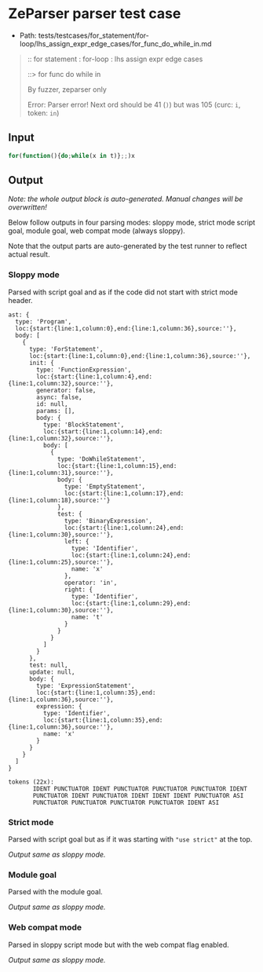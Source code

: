# ZeParser parser test case

- Path: tests/testcases/for_statement/for-loop/lhs_assign_expr_edge_cases/for_func_do_while_in.md

> :: for statement : for-loop : lhs assign expr edge cases
>
> ::> for func do while in
>
> By fuzzer, zeparser only
>
> Error: Parser error! Next ord should be 41 (`)`) but was 105 (curc: `i`, token: `in`)

## Input

`````js
for(function(){do;while(x in t)};;)x
`````

## Output

_Note: the whole output block is auto-generated. Manual changes will be overwritten!_

Below follow outputs in four parsing modes: sloppy mode, strict mode script goal, module goal, web compat mode (always sloppy).

Note that the output parts are auto-generated by the test runner to reflect actual result.

### Sloppy mode

Parsed with script goal and as if the code did not start with strict mode header.

`````
ast: {
  type: 'Program',
  loc:{start:{line:1,column:0},end:{line:1,column:36},source:''},
  body: [
    {
      type: 'ForStatement',
      loc:{start:{line:1,column:0},end:{line:1,column:36},source:''},
      init: {
        type: 'FunctionExpression',
        loc:{start:{line:1,column:4},end:{line:1,column:32},source:''},
        generator: false,
        async: false,
        id: null,
        params: [],
        body: {
          type: 'BlockStatement',
          loc:{start:{line:1,column:14},end:{line:1,column:32},source:''},
          body: [
            {
              type: 'DoWhileStatement',
              loc:{start:{line:1,column:15},end:{line:1,column:31},source:''},
              body: {
                type: 'EmptyStatement',
                loc:{start:{line:1,column:17},end:{line:1,column:18},source:''}
              },
              test: {
                type: 'BinaryExpression',
                loc:{start:{line:1,column:24},end:{line:1,column:30},source:''},
                left: {
                  type: 'Identifier',
                  loc:{start:{line:1,column:24},end:{line:1,column:25},source:''},
                  name: 'x'
                },
                operator: 'in',
                right: {
                  type: 'Identifier',
                  loc:{start:{line:1,column:29},end:{line:1,column:30},source:''},
                  name: 't'
                }
              }
            }
          ]
        }
      },
      test: null,
      update: null,
      body: {
        type: 'ExpressionStatement',
        loc:{start:{line:1,column:35},end:{line:1,column:36},source:''},
        expression: {
          type: 'Identifier',
          loc:{start:{line:1,column:35},end:{line:1,column:36},source:''},
          name: 'x'
        }
      }
    }
  ]
}

tokens (22x):
       IDENT PUNCTUATOR IDENT PUNCTUATOR PUNCTUATOR PUNCTUATOR IDENT
       PUNCTUATOR IDENT PUNCTUATOR IDENT IDENT IDENT PUNCTUATOR ASI
       PUNCTUATOR PUNCTUATOR PUNCTUATOR PUNCTUATOR IDENT ASI
`````

### Strict mode

Parsed with script goal but as if it was starting with `"use strict"` at the top.

_Output same as sloppy mode._

### Module goal

Parsed with the module goal.

_Output same as sloppy mode._

### Web compat mode

Parsed in sloppy script mode but with the web compat flag enabled.

_Output same as sloppy mode._

